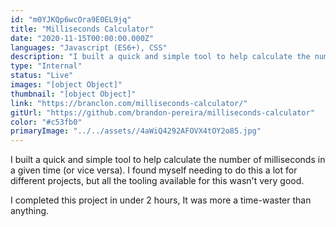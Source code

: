 ```yaml
---
id: "m0YJKQp6wcOra9E0EL9jq"
title: "Milliseconds Calculator"
date: "2020-11-15T00:00:00.000Z"
languages: "Javascript (ES6+), CSS"
description: "I built a quick and simple tool to help calculate the number of milliseconds in a given time (or vice versa)."
type: "Internal"
status: "Live"
images: "[object Object]"
thumbnail: "[object Object]"
link: "https://branclon.com/milliseconds-calculator/"
gitUrl: "https://github.com/brandon-pereira/milliseconds-calculator"
color: "#c53fb0"
primaryImage: "../../assets//4aWiQ4292AFOVX4tOY2o85.jpg"
---
```

I built a quick and simple tool to help calculate the number of milliseconds in a given time (or vice versa). I found myself needing to do this a lot for different projects, but all the tooling available for this wasn't very good.

I completed this project in under 2 hours, It was more a time-waster than anything.
